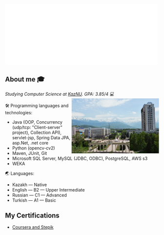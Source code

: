 <img src="https://github.com/AxelrodAdil/AxelrodAdil/blob/main/svg.svg"  width=500/>


## About me :mortar_board:
<p><em>Studying Computer Science at <a href="https://en.wikipedia.org/wiki/Al-Farabi_Kazakh_National_University">KazNU</a>. GPA: 3.85/4 💻</br>
  <img align="right" alt="kaznu" src="kaznu2021.jpg" height="180" />
</em></p>

🛠 Programming languages and technologies: 
  - Java (OOP, Concurrency (udp/tcp: "Client-server" project), Collection API), servlet-jsp, Spring Data JPA, asp.Net, .net core
  - Python (opencv-cv2)
  - Maven, JUnit, Git
  - Microsoft SQL Server, MySQL (JDBC, ODBC), PostgreSQL, AWS s3
  - WEKA

🌏 Languages:
  - Kazakh — Native
  - English — B2 — Upper Intermediate
  - Russian — C1 — Advanced
  - Turkish — A1 — Basic

## My Certifications
- [Coursera and Stepik](https://github.com/AxelrodAdil/Certificates)

